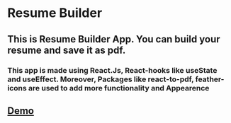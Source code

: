 # Resume Builder

<h2>This is Resume Builder App. You can build your resume and save it as pdf. </h2>

<h3>This app is made using React.Js, React-hooks like useState and useEffect. Moreover, Packages like  react-to-pdf, feather-icons are used to add more functionality and Appearence</h3>


<h2> <a href = "https://resume-builder-rko.herokuapp.com/">Demo</a> </h2>
